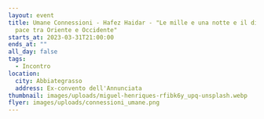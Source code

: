 ```yaml
---
layout: event
title: Umane Connessioni - Hafez Haidar - "Le mille e una notte e il dialogo di
  pace tra Oriente e Occidente"
starts_at: 2023-03-31T21:00:00
ends_at: ""
all_day: false
tags:
  - Incontro
location:
  city: Abbiategrasso
  address: Ex-convento dell'Annunciata
thumbnail: images/uploads/miguel-henriques-rfibk6y_upq-unsplash.webp
flyer: images/uploads/connessioni_umane.png
---
```


